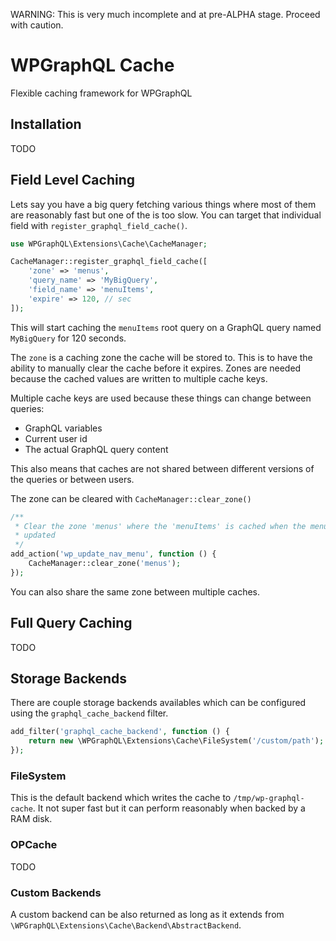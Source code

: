 WARNING: This is very much incomplete and at pre-ALPHA stage. Proceed with
caution.

# WPGraphQL Cache

Flexible caching framework for WPGraphQL

## Installation

TODO

## Field Level Caching

Lets say you have a big query fetching various things where most of them are
reasonably fast but one of the is too slow. You can target that individual
field with `register_graphql_field_cache()`.

```php
use WPGraphQL\Extensions\Cache\CacheManager;

CacheManager::register_graphql_field_cache([
    'zone' => 'menus',
    'query_name' => 'MyBigQuery',
    'field_name' => 'menuItems',
    'expire' => 120, // sec
]);
```

This will start caching the `menuItems` root query on a GraphQL query named
`MyBigQuery` for 120 seconds.

The `zone` is a caching zone the cache will be stored to. This is to have the
ability to manually clear the cache before it expires. Zones are needed
because the cached values are written to multiple cache keys.

Multiple cache keys are used because these things can change between
queries:

-   GraphQL variables
-   Current user id
-   The actual GraphQL query content

This also means that caches are not shared between different versions of the
queries or between users.

The zone can be cleared with `CacheManager::clear_zone()`

```php
/**
 * Clear the zone 'menus' where the 'menuItems' is cached when the menus are
 * updated
 */
add_action('wp_update_nav_menu', function () {
    CacheManager::clear_zone('menus');
});
```

You can also share the same zone between multiple caches.

## Full Query Caching

TODO

## Storage Backends

There are couple storage backends availables which can be configured using
the `graphql_cache_backend` filter.

```php
add_filter('graphql_cache_backend', function () {
    return new \WPGraphQL\Extensions\Cache\FileSystem('/custom/path');
});
```

### FileSystem

This is the default backend which writes the cache to
`/tmp/wp-graphql-cache`. It not super fast but it can perform reasonably when
backed by a RAM disk.

### OPCache

TODO

### Custom Backends

A custom backend can be also returned as long as it extends from
`\WPGraphQL\Extensions\Cache\Backend\AbstractBackend`.
